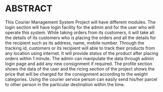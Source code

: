 # ABSTRACT
This Courier Management System Project will have different modules. The login section will have login facility for the admin and for the user who will operate this system. While taking orders from its customers, it will take all the details of its customers who is placing the orders and all the details for the recipient such as its address, name, mobile number. Through the tracking id, customers or its recipient will able to track their products from any location using internet. It will provide status of the product after placing orders within 1 minute. The admin can manipulate the data through admin login page and add any new consignment if required. The profile section shows the data of the user and the ricing section of the project shows the price that will be charged for the consignment according to the weight categories.
Using the courier service person can easily send his/her parcel to other person in the particular destination within the time.

